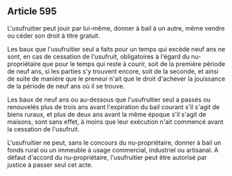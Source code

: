 Article 595
----
L'usufruitier peut jouir par lui-même, donner à bail à un autre, même vendre ou
céder son droit à titre gratuit.

Les baux que l'usufruitier seul a faits pour un temps qui excède neuf ans ne
sont, en cas de cessation de l'usufruit, obligatoires à l'égard du
nu-propriétaire que pour le temps qui reste à courir, soit de la première
période de neuf ans, si les parties s'y trouvent encore, soit de la seconde, et
ainsi de suite de manière que le preneur n'ait que le droit d'achever la
jouissance de la période de neuf ans où il se trouve.

Les baux de neuf ans ou au-dessous que l'usufruitier seul a passés ou renouvelés
plus de trois ans avant l'expiration du bail courant s'il s'agit de biens
ruraux, et plus de deux ans avant la même époque s'il s'agit de maisons, sont
sans effet, à moins que leur exécution n'ait commencé avant la cessation de
l'usufruit.

L'usufruitier ne peut, sans le concours du nu-propriétaire, donner à bail un
fonds rural ou un immeuble à usage commercial, industriel ou artisanal. A défaut
d'accord du nu-propriétaire, l'usufruitier peut être autorisé par justice à
passer seul cet acte.
